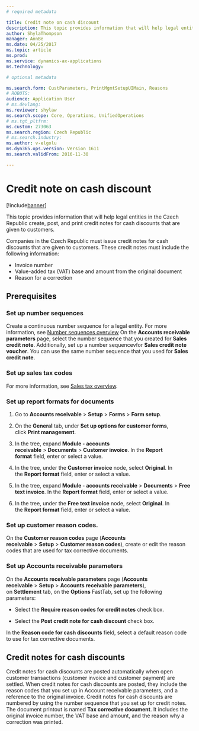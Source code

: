 ```yaml
---
# required metadata

title: Credit note on cash discount
description: This topic provides information that will help legal entities in the Czech Republic create, post, and print credit notes for cash discounts that are given to customers.
author: ShylaThompson
manager: AnnBe
ms.date: 04/25/2017
ms.topic: article
ms.prod: 
ms.service: dynamics-ax-applications
ms.technology: 

# optional metadata

ms.search.form: CustParameters, PrintMgmtSetupUIMain, Reasons
# ROBOTS: 
audience: Application User
# ms.devlang: 
ms.reviewer: shylaw
ms.search.scope: Core, Operations, UnifiedOperations
# ms.tgt_pltfrm: 
ms.custom: 273063
ms.search.region: Czech Republic
# ms.search.industry: 
ms.author: v-elgolu
ms.dyn365.ops.version: Version 1611
ms.search.validFrom: 2016-11-30

---
```


# Credit note on cash discount

[!include[banner](../includes/banner.md)]


This topic provides information that will help legal entities in the Czech Republic create, post, and print credit notes for cash discounts that are given to customers.

Companies in the Czech Republic must issue credit notes for cash discounts that are given to customers. These credit notes must include the following information:

-   Invoice number
-   Value-added tax (VAT) base and amount from the original document
-   Reason for a correction

Prerequisites
-------------

### Set up number sequences

Create a continuous number sequence for a legal entity. For more information, see [Number sequences overview](/dynamics365/unified-operations/fin-and-ops/organization-administration/number-sequence-overview) On the **Accounts receivable parameters** page, select the number sequence that you created for **Sales credit note**. Additionally, set up a number sequencevfor **Sales credit note voucher**. You can use the same number sequence that you used for **Sales credit note**.

### Set up sales tax codes

For more information, see [Sales tax overview](../general-ledger/indirect-taxes-overview.md).

### Set up report formats for documents

1.  Go to **Accounts receivable** \> **Setup** \> **Forms** \> **Form setup**.

2.  On the **General** tab, under **Set up options for customer forms**,
    click **Print management**.

3.  In the tree, expand **Module - accounts
    receivable** \> **Documents** \> **Customer invoice**. In the **Report
    format** field, enter or select a value.

4.  In the tree, under the **Customer invoice** node, select **Original**. In
    the **Report format** field, enter or select a value.

5.  In the tree, expand **Module - accounts
    receivable** \> **Documents** \> **Free text invoice**. In the **Report
    format** field, enter or select a value.

6.  In the tree, under the **Free text invoice** node, select **Original**. In
    the **Report format** field, enter or select a value.

### Set up customer reason codes.

On the **Customer reason codes** page (**Accounts
receivable** \> **Setup** \> **Customer reason codes**), create or edit the
reason codes that are used for tax corrective documents.

### Set up Accounts receivable parameters

On the **Accounts receivable parameters** page (**Accounts
receivable** \> **Setup** \> **Accounts receivable parameters**),
on **Settlement** tab, on the **Options** FastTab, set up the following
parameters:

-   Select the **Require reason codes for credit notes** check box.

-   Select the **Post credit note for cash discount** check box.

In the **Reason code for cash discounts** field, select a default reason code to
use for tax corrective documents.

## Credit notes for cash discounts

Credit notes for cash discounts are posted automatically when open customer
transactions (customer invoice and customer payment) are settled. When credit
notes for cash discounts are posted, they include the reason codes that you set
up in Account receivable parameters, and a reference to the original invoice.
Credit notes for cash discounts are numbered by using the number sequence that
you set up for credit notes. The document printout is named **Tax corrective
document**. It includes the original invoice number, the VAT base and amount,
and the reason why a correction was printed.

